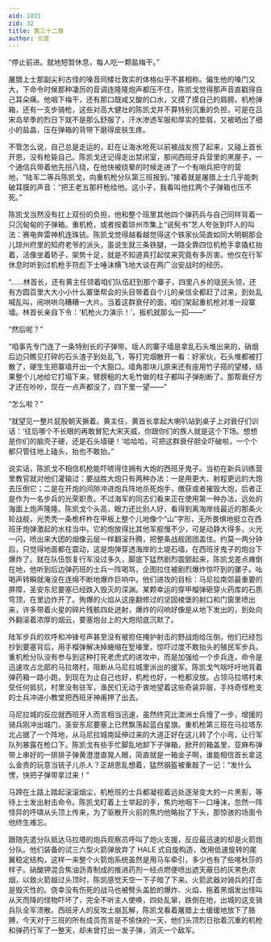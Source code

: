 ```yaml
---
aid: 1031
zid: 32
title: 第三十二章
author: 兰度
---
```


“停止前进。就地短暂休息，每人吃一颗盐梅干。”

屠腊上士那副尖利古怪的嗓音同矮壮敦实的体格似乎不甚相称。偏生他的嗓门又大，下命令时候那种凄厉的音调连隆隆炮声都压不住，陈凯戈觉得那声音直戳得自己耳朵痛。他咽下梅干，还有那口既咸又酸的口水，又摸了摸自己的肩膀。机枪弹箱，还有一支步骑枪，这些对高大健壮的陈凯戈并不算特别沉重的负担，可是在吕宋岛旱季的烈日下就不是那么舒服了，汗水渗透军服和厚实的垫肩，又被晒出了细小的盐晶，压在弹箱的背带下磨得皮肤生疼。

不管怎么说，自己总是走运的，赶在让海水呛死以前被战友捞了起来，又碰上首长开恩，没有枪毙自己。陈凯戈还记得走出禁闭室，那间西班牙兵营里的黑屋子，一个通信兵带着他先拐八绕，在他快被绕晕的时候走进了一个有哨兵把守的营地，“陆军二等兵陈凯戈，向重机枪分队第三班报到。”接着就是屠腊上士几乎能刺破耳膜的声音：“把王老五那杆枪给他。这小子，我看叫他扛两个子弹箱也压不死。”

陈凯戈当然没有扛上双份的负担，他和整个班里其他四个弹药兵与自己同样背着一只沉甸甸的子弹箱。重机枪，或者按着琼州市集上“说髡书”艺人夸张到吓人的叫法：赛电奔雷神机连珠铳。陈凯戈觉得越看越觉得这个铁家伙简直如同大明朝那会儿琼州府里的知府老爷的派头，虽说生就三条铁腿，一路全靠四位机枪手拿撬杠抬着，活像坐着轿子，架势十足，就是不知道真打起仗来究竟有多厉害。他仅在行军休息时听到过机枪手符彪下士唾沫横飞地大谈在两广治安战时的经历。

“……林首长，还有黄主任领着咱们队伍赶到那个寨子，四里八乡的瑶民头领，还有方圆百里大大小小什么寨堡帮会的头目带着自个儿的亲信全都赶了过来，到处乱喊乱叫，闹哄哄乌糟糟一大片。当着这群衰仔的面，咱们架起重机枪对准一段寨墙。林首长亲自下令：‘机枪火力演示！’，扳机就那么一扣——”

“然后呢？”

“咱事先专门连了一条特别长的子弹带。瑶人的寨子墙是拿乱石头堆出来的，硝烟后边只瞧见打碎的石头渣子到处乱飞，等打完烟散开一看：好家伙，石头堆都被打散了，硬生生把寨墙开出一个大豁口。墙角那块儿原来还有座用竹子搭的望楼，结果整个儿地给它打塌下来，臂膀粗的大毛竹做的柱子都叫子弹削断了。那帮衰仔方才还在吵吵，现在一点声都没了，四下里一望——”

“怎么啦？”

“就望见一整片屁股朝天撅着。黄主任，黄首长拿起大喇叭站到桌子上对衰仔们训话：‘往后哪个不长眼的再敢冒犯大宋天威，你跟你们的族人就是这个下场。想想是你们的脑壳子硬，还是石头墙硬！’哈哈哈，可把这群衰仔胆全吓破啦，一个个都只管往地上磕头，抬也不敢抬。”

说实话，陈凯戈不相信机枪能吓唬得住拥有大炮的西班牙鬼子。当初在新兵训练营里教官就对他们灌输过：要战胜大炮只有两种办法：一是用更大、射程更远的大炮去压倒它；二是在开炮的间隙冲进炮兵阵地杀死炮手，缴获或者摧毁大炮，后者正是作为一名步兵的光荣职责。不过海军的同志们看来正在使用第一种办法，远处的海面上炮声隆隆。陈凯戈个头高，眼力还比别人好，看得到离海岸线最近的那条火轮战舰，光秃秃一条桅杆杵在甲板上整个儿地像个“山”字形，无所畏惧地挺立在西班牙炮弹激起的水柱当中。它的炮放得比其他军舰慢不少，可是动静大得多，火光一闪，喷出来大团的烟像云层一样翻滚升腾，把整条战舰团团盖住。约莫一两分钟后，只觉得地面都在震动，这是炮弹穿透海岸的土堤石墙，在西班牙鬼子的炮台下爆炸了。就在队伍恢复行军没过多久，脚底下猛然剧烈震颤起来，陈凯戈差点瘫倒在地，他听到后边弹药班的士兵一阵喝骂，企图拉住被剧烈爆炸惊吓到的骡子。吆喝声转瞬就淹没在连绵不断地爆炸巨响中。他们进攻的目标：马尼拉南郊最重要的屏障，圣安东尼要塞已经跌入毁灭的深渊。某颗幸运的穿甲榴弹砸穿火药库的石质穹顶，在里边炸开了。殉爆的火焰从这座翻修过的坚固棱堡的射口和门窗里喷出来，许多带着火星的碎片残骸四处迸射，爆炸的闷响好像是从地下发出的，到处向外翻滚着浓厚的烟云，要塞炮台上的大炮彻底沉默了。

陆军步兵的欢呼和冲锋号声甚至没有被担任掩护射击的野战炮给压倒，他们已经包抄到要塞背后，用手榴弹解决掉蜷缩在堑壕里，惊吓过度不敢抬头的殖民军步兵。重机枪分队没有参与到这种打死老虎式的进攻中，而是加强给一个步兵连，命令是迅速攻占北部的马拉塔村，阻断从马尼拉城里派出的援军。陈凯戈气喘吁吁地背着弹药箱一路小跑，到现在为止自己也好，机枪也好，一枪都没放。占领马拉塔村未受任何抵抗，村里没有驻军，渔民们无动于衷地望着这些奇装异服，手持奇怪枪支的士兵冲进小教堂把西班牙神甫押了出去。

马尼拉城的反应就西班牙人而言相当迅速，虽然终究比澳洲士兵慢了一步，增援的骑兵刚冲出城门，圣安东尼要塞上已然飘荡起蓝白星旗。重机枪第三班在马拉塔东北占据了一个阵地，从马尼拉城南延伸过来的大道正好在这儿转了个小弯，让行军队列暴露在枪口下。陈凯戈有些手忙脚乱地卸下子弹箱，掀开的箱盖里，亚麻布弹带上串好的一排排子弹黄澄澄直晃人眼，简直就是一箱金子啊，谁能相信首长拿这么金贵的玩意当铳子儿杀人？正胡思乱想着，猛然钢盔被重敲了一记：“发什么愣，快把子弹带拿过来！”

马蹄在土路上踏起滚滚烟尘，机枪班的士兵都凝视着远处逐渐变大的一片黑影，等待上士发出射击命令。陈凯戈盯着上士举起的手，焦灼地咽下一口唾沫，忽然一阵怪异的呼啸从头顶上传来，为了驱散开火前的焦灼他略抬了下头，那惊骇的场面令他终生难忘。

跟随先遣分队抵达马拉塔的炮兵观察员呼叫了炮火支援，反应最迅速的却是火箭炮分队。他们装备的试三六型火箭弹放弃了 HALE 式自旋构造，改用低速旋转的尾翼稳定结构，这样一来整个火箭炮系统虽然是用马车牵引，多少也有了些喀秋莎的样子。硝酸钾混合焦油沥青制成的推进药剂一经点燃便喷出遮天蔽日的灰黑色浓烟，以致火箭越过头顶时，陈凯感觉天空一下子暗了下来。火箭武器对骑兵的打击是毁灭性的。侥幸没有伤死的战马也被劈头盖脸的爆炸、火焰、拖着黑烟发出怪叫从天而降的怪物吓坏了，完全不听主人使唤，四处乱窜，跌倒在地，出城的这支骑兵队全军溃散。西班牙人的反攻土崩瓦解，陈凯戈看着屠腊上士缓缓地放下了胳膊，今天对于三班的所有成员而言是不愉快的一天，他们头顶烈日抬着沉重的机枪和弹药行军了一整天，却未曾打出一发子弹，消灭一个敌军。
